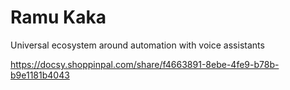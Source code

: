 # Ramu Kaka
Universal ecosystem around automation with voice assistants

https://docsy.shoppinpal.com/share/f4663891-8ebe-4fe9-b78b-b9e1181b4043

